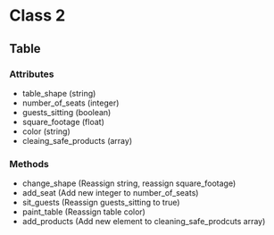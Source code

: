 # Class 2

## Table

### Attributes
- table_shape (string)
- number_of_seats (integer)
- guests_sitting (boolean)
- square_footage (float)
- color (string)
- cleaing_safe_products (array)

### Methods
- change_shape (Reassign string, reassign square_footage)
- add_seat (Add new integer to number_of_seats)
- sit_guests (Reassign guests_sitting to true)
- paint_table (Reassign table color)
- add_products (Add new element to cleaning_safe_prodcuts array)

